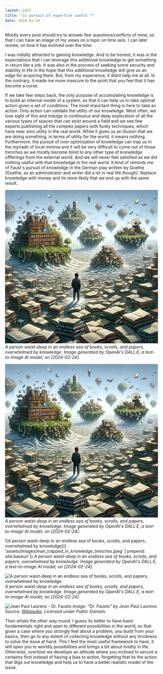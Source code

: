 ```yaml
---
layout: post
title: "is pursuit of expertise useful ?"
date: 2024-02-24
---
```


Mostly every post should try to answer few questions/conflicts of mine, so that I can have an image of my views on a topic on time axis. I can later review, on how it has evolved over the time.

I was initially attracted to gaining knowledge. And to be honest, it was in the expectations that I can leverage this additional knowledge to get something in return like a job.  It was also in the process of seeking some security and stability in life in the hope that this additional knowledge will give us an edge for acquiring them. But, from my experience, it didnt help me at all. In the contrary, it made me more insecure to the point that you feel that it has become a curse. 

If we take few steps back, the only purpose of accumulating knowledge is to build an internal model of a system, so that it can help us to take optimal action given a set of conditions. The most important thing is here to take an action. Only action can validate the utility of our knowledge. Most often, we lose sight of this and indulge in continuous and deep exploration of all the various types of spaces that can exist around a field and we see few experts publishing all the complex papers with funky techniques, which have near zero utility in the real world. While it gives us an illusion that we are doing something, in terms of utility for the world, it means nothing. Furthermore, the pursuit of over optimization of knowledge can trap us in the myriads of local minima and it will be very difficult to come out of those trenches as we mostly become blind to any other type of knowledge offferings from the external world. And we will never feel satisfied as we did nothing useful with that knowledge in the real world. It kind of reminds me of Faust's pursuit of knowledge in the German play written by Goethe (Goethe, as an adminsitrator and writer did a lot in real life though). Replace knowledge with money and its more likely that we end up with the same result.

![A person waist-deep in an endless sea of books, scrolls, and papers, overwhelmed by knowledge.](../../assets/images/man_trapped_in_knowledge_trenches.jpeg)
*A person waist-deep in an endless sea of books, scrolls, and papers, overwhelmed by knowledge. Image generated by OpenAI's DALL·E, a text-to-image AI model, on [2024-02-24].*

![A person waist-deep in an endless sea of books, scrolls, and papers, overwhelmed by knowledge.](/assets/images/man_trapped_in_knowledge_trenches.jpeg)
*A person waist-deep in an endless sea of books, scrolls, and papers, overwhelmed by knowledge. Image generated by OpenAI's DALL·E, a text-to-image AI model, on [2024-02-24].*

![A person waist-deep in an endless sea of books, scrolls, and papers, overwhelmed by knowledge]({ 'assets/images/man_trapped_in_knowledge_trenches.jpeg' | prepend: site.baseurl })
*A person waist-deep in an endless sea of books, scrolls, and papers, overwhelmed by knowledge. Image generated by OpenAI's DALL·E, a text-to-image AI model, on [2024-02-24].*


![A person waist-deep in an endless sea of books, scrolls, and papers, overwhelmed by knowledge.](https://vinayk94.github.io/dailylog/assets/images/man_trapped_in_knowledge_trenches.jpeg)
*A person waist-deep in an endless sea of books, scrolls, and papers, overwhelmed by knowledge. Image generated by OpenAI's DALL·E, a text-to-image AI model, on [2024-02-24].*

![Jean Paul Laurens - Dr. Fausto](https://upload.wikimedia.org/wikipedia/commons/4/40/Jean_Paul_Laurens_-_Dr._Fausto.jpg)
*Image: "Dr. Fausto" by Jean Paul Laurens. Source: [Wikipedia](https://en.wikipedia.org/wiki/Faust#/media/File:Jean_Paul_Laurens_-_Dr._Fausto.jpg). Licensed under Public Domain.*


Then whats the other way round. I guess its better to have basic fundamentals right and open to different possibilities in the world, so that given a case where you strongly feel about a problem, you build from your basics, then go to any extent  of collecting knowledge without any timidness to solve the issue at hand. This I feel the most useful framework to have, it will open you to worldly possibilities and brings a bit about lividity in life. Otherwise, overtime we develope an attitude where you inclined to secure a certainty first instead of having a bias to action, forgetting that its the action that digs out knowledge and help us to have a better realistic model of the issue.